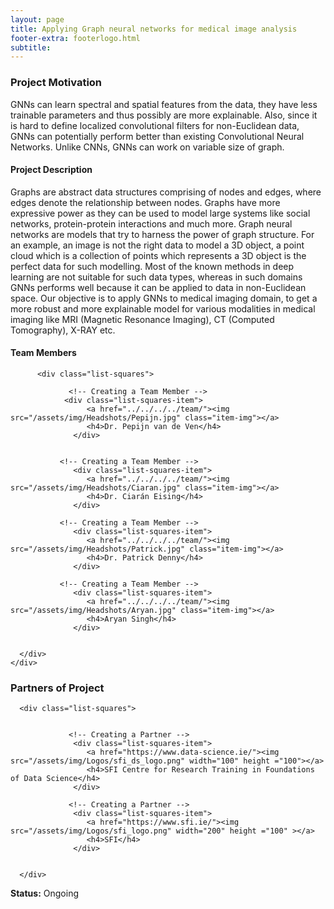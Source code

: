 ```yaml
---
layout: page
title: Applying Graph neural networks for medical image analysis 
footer-extra: footerlogo.html
subtitle: 
---
```


### Project Motivation
GNNs can learn spectral and spatial features from the data, they have less trainable parameters and thus possibly are more explainable. Also, since it is hard to define localized convolutional filters for non-Euclidean data, GNNs can potentially perform better than existing Convolutional Neural Networks. Unlike CNNs, GNNs can work on variable size of graph.  

#### Project Description
Graphs are abstract data structures comprising of nodes and edges, where edges denote the relationship between nodes. Graphs have more expressive power as they can be used to model large systems like social networks, protein-protein interactions and much more. Graph neural networks are models that try to harness the power of graph structure. For an example, an image is not the right data to model a 3D object, a point cloud which is a collection of points which represents a 3D object is the perfect data for such modelling. Most of the known methods in deep learning are not suitable for such data types, whereas in such domains GNNs performs well because it can be applied to data in non-Euclidean space. Our objective is to apply GNNs to medical imaging domain, to get a more robust and more explainable model for various modalities in medical imaging like MRI (Magnetic Resonance Imaging), CT (Computed Tomography), X-RAY etc. 

#### Team Members 


<div class="container-fluid">
   
   <div class="row">
                 
          <div class="list-squares">
      
                 <!-- Creating a Team Member -->
               	<div class="list-squares-item">
                     <a href="../../../../team/"><img src="/assets/img/Headshots/Pepijn.jpg" class="item-img"></a>
                     <h4>Dr. Pepijn van de Ven</h4>
                  </div>
             
             
               <!-- Creating a Team Member -->
                  <div class="list-squares-item">
                     <a href="../../../../team/"><img src="/assets/img/Headshots/Ciaran.jpg" class="item-img"></a>
                     <h4>Dr. Ciarán Eising</h4>
                  </div>
        
               <!-- Creating a Team Member -->
                  <div class="list-squares-item">
                     <a href="../../../../team/"><img src="/assets/img/Headshots/Patrick.jpg" class="item-img"></a>
                     <h4>Dr. Patrick Denny</h4>
                  </div>
 
               <!-- Creating a Team Member -->
                  <div class="list-squares-item">
                     <a href="../../../../team/"><img src="/assets/img/Headshots/Aryan.jpg" class="item-img"></a>
                     <h4>Aryan Singh</h4>
                  </div>

             
      </div>
    </div>
</div>

### Partners of Project


<div class="container-fluid">
   
   <div class="row">
      
      <div class="list-squares">
                 
   
                 <!-- Creating a Partner -->
                  <div class="list-squares-item">
                     <a href="https://www.data-science.ie/"><img src="/assets/img/Logos/sfi_ds_logo.png" width="100" height ="100"></a>
                     <h4>SFI Centre for Research Training in Foundations of Data Science</h4>
                  </div>
         
                 <!-- Creating a Partner -->
                  <div class="list-squares-item">
                     <a href="https://www.sfi.ie/"><img src="/assets/img/Logos/sfi_logo.png" width="200" height ="100" ></a>
                     <h4>SFI</h4>
                  </div>
                                
                  
      </div>
  </div>
</div>

**Status:** Ongoing
